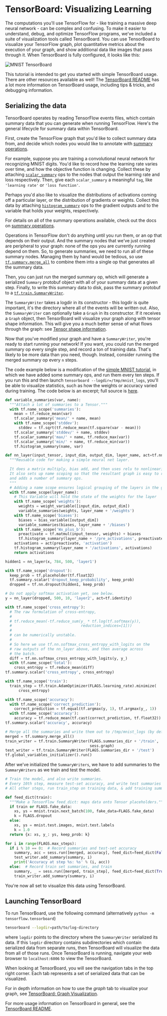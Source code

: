 # TensorBoard: Visualizing Learning

The computations you'll use TensorFlow for - like training a massive
deep neural network - can be complex and confusing. To make it easier to
understand, debug, and optimize TensorFlow programs, we've included a suite of
visualization tools called TensorBoard. You can use TensorBoard to visualize
your TensorFlow graph, plot quantitative metrics about the execution of your
graph, and show additional data like images that pass through it. When
TensorBoard is fully configured, it looks like this:

![MNIST TensorBoard](../../images/mnist_tensorboard.png "MNIST TensorBoard")


This tutorial is intended to get you started with simple TensorBoard usage.
There are other resources available as well! The [TensorBoard README](https://www.tensorflow.org/code/tensorflow/tensorboard/README.md)
has a lot more information on TensorBoard usage, including tips & tricks, and
debugging information.

## Serializing the data

TensorBoard operates by reading TensorFlow events files, which contain summary
data that you can generate when running TensorFlow. Here's the general
lifecycle for summary data within TensorBoard.

First, create the TensorFlow graph that you'd like to collect summary
data from, and decide which nodes you would like to annotate with
[summary operations](../../api_docs/python/summary.md).

For example, suppose you are training a convolutional neural network for
recognizing MNIST digits. You'd like to record how the learning rate
varies over time, and how the objective function is changing. Collect these by
attaching [`scalar_summary`](../../api_docs/python/summary.md#scalar) ops
to the nodes that output the learning rate and loss respectively. Then, give
each `scalar_summary` a meaningful `tag`, like `'learning rate'` or `'loss
function'`.

Perhaps you'd also like to visualize the distributions of activations coming
off a particular layer, or the distribution of gradients or weights. Collect
this data by attaching
[`histogram_summary`](../../api_docs/python/summary.md#histogram) ops to
the gradient outputs and to the variable that holds your weights, respectively.

For details on all of the summary operations available, check out the docs on
[summary operations](../../api_docs/python/summary.md).

Operations in TensorFlow don't do anything until you run them, or an op that
depends on their output. And the summary nodes that we've just created are
peripheral to your graph: none of the ops you are currently running depend on
them. So, to generate summaries, we need to run all of these summary nodes.
Managing them by hand would be tedious, so use
[`tf.summary.merge_all`](../../api_docs/python/summary.md#merge_all)
to combine them into a single op that generates all the summary data.

Then, you can just run the merged summary op, which will generate a serialized
`Summary` protobuf object with all of your summary data at a given step.
Finally, to write this summary data to disk, pass the summary protobuf to a
[`tf.train.SummaryWriter`](../../api_docs/python/train.md#SummaryWriter).

The `SummaryWriter` takes a logdir in its constructor - this logdir is quite
important, it's the directory where all of the events will be written out.
Also, the `SummaryWriter` can optionally take a `Graph` in its constructor.
If it receives a `Graph` object, then TensorBoard will visualize your graph
along with tensor shape information. This will give you a much better sense of
what flows through the graph: see
[Tensor shape information](../../how_tos/graph_viz/index.md#tensor-shape-information).

Now that you've modified your graph and have a `SummaryWriter`, you're ready to
start running your network! If you want, you could run the merged summary op
every single step, and record a ton of training data. That's likely to be more
data than you need, though. Instead, consider running the merged summary op
every `n` steps.

The code example below is a modification of the
[simple MNIST tutorial](http://tensorflow.org/tutorials/mnist/beginners/index.md),
in which we have added some summary ops, and run them every ten steps. If you
run this and then launch `tensorboard --logdir=/tmp/mnist_logs`, you'll be able
to visualize statistics, such as how the weights or accuracy varied during
training. The code below is an excerpt; full source is
[here](https://www.tensorflow.org/code/tensorflow/examples/tutorials/mnist/mnist_with_summaries.py).

```python
def variable_summaries(var, name):
  """Attach a lot of summaries to a Tensor."""
  with tf.name_scope('summaries'):
    mean = tf.reduce_mean(var)
    tf.scalar_summary('mean/' + name, mean)
    with tf.name_scope('stddev'):
      stddev = tf.sqrt(tf.reduce_mean(tf.square(var - mean)))
    tf.scalar_summary('stddev/' + name, stddev)
    tf.scalar_summary('max/' + name, tf.reduce_max(var))
    tf.scalar_summary('min/' + name, tf.reduce_min(var))
    tf.histogram_summary(name, var)

def nn_layer(input_tensor, input_dim, output_dim, layer_name, act=tf.nn.relu):
  """Reusable code for making a simple neural net layer.

  It does a matrix multiply, bias add, and then uses relu to nonlinearize.
  It also sets up name scoping so that the resultant graph is easy to read,
  and adds a number of summary ops.
  """
  # Adding a name scope ensures logical grouping of the layers in the graph.
  with tf.name_scope(layer_name):
    # This Variable will hold the state of the weights for the layer
    with tf.name_scope('weights'):
      weights = weight_variable([input_dim, output_dim])
      variable_summaries(weights, layer_name + '/weights')
    with tf.name_scope('biases'):
      biases = bias_variable([output_dim])
      variable_summaries(biases, layer_name + '/biases')
    with tf.name_scope('Wx_plus_b'):
      preactivate = tf.matmul(input_tensor, weights) + biases
      tf.histogram_summary(layer_name + '/pre_activations', preactivate)
    activations = act(preactivate, 'activation')
    tf.histogram_summary(layer_name + '/activations', activations)
    return activations

hidden1 = nn_layer(x, 784, 500, 'layer1')

with tf.name_scope('dropout'):
  keep_prob = tf.placeholder(tf.float32)
  tf.summary.scalar('dropout_keep_probability', keep_prob)
  dropped = tf.nn.dropout(hidden1, keep_prob)

# Do not apply softmax activation yet, see below.
y = nn_layer(dropped, 500, 10, 'layer2', act=tf.identity)

with tf.name_scope('cross_entropy'):
  # The raw formulation of cross-entropy,
  #
  # tf.reduce_mean(-tf.reduce_sum(y_ * tf.log(tf.softmax(y)),
  #                               reduction_indices=[1]))
  #
  # can be numerically unstable.
  #
  # So here we use tf.nn.softmax_cross_entropy_with_logits on the
  # raw outputs of the nn_layer above, and then average across
  # the batch.
  diff = tf.nn.softmax_cross_entropy_with_logits(y, y_)
  with tf.name_scope('total'):
    cross_entropy = tf.reduce_mean(diff)
tf.summary.scalar('cross_entropy', cross_entropy)

with tf.name_scope('train'):
  train_step = tf.train.AdamOptimizer(FLAGS.learning_rate).minimize(
      cross_entropy)

with tf.name_scope('accuracy'):
  with tf.name_scope('correct_prediction'):
    correct_prediction = tf.equal(tf.argmax(y, 1), tf.argmax(y_, 1))
  with tf.name_scope('accuracy'):
    accuracy = tf.reduce_mean(tf.cast(correct_prediction, tf.float32))
tf.summary.scalar('accuracy', accuracy)

# Merge all the summaries and write them out to /tmp/mnist_logs (by default)
merged = tf.summary.merge_all()
train_writer = tf.train.SummaryWriter(FLAGS.summaries_dir + '/train',
                                      sess.graph)
test_writer = tf.train.SummaryWriter(FLAGS.summaries_dir + '/test')
tf.global_variables_initializer().run()
```

After we've initialized the `SummaryWriters`, we have to add summaries to the
`SummaryWriters` as we train and test the model.

```python
# Train the model, and also write summaries.
# Every 10th step, measure test-set accuracy, and write test summaries
# All other steps, run train_step on training data, & add training summaries

def feed_dict(train):
  """Make a TensorFlow feed_dict: maps data onto Tensor placeholders."""
  if train or FLAGS.fake_data:
    xs, ys = mnist.train.next_batch(100, fake_data=FLAGS.fake_data)
    k = FLAGS.dropout
  else:
    xs, ys = mnist.test.images, mnist.test.labels
    k = 1.0
  return {x: xs, y_: ys, keep_prob: k}

for i in range(FLAGS.max_steps):
  if i % 10 == 0:  # Record summaries and test-set accuracy
    summary, acc = sess.run([merged, accuracy], feed_dict=feed_dict(False))
    test_writer.add_summary(summary, i)
    print('Accuracy at step %s: %s' % (i, acc))
  else:  # Record train set summaries, and train
    summary, _ = sess.run([merged, train_step], feed_dict=feed_dict(True))
    train_writer.add_summary(summary, i)
```

You're now all set to visualize this data using TensorBoard.


## Launching TensorBoard

To run TensorBoard, use the following command (alternatively `python -m
tensorflow.tensorboard`)

```bash
tensorboard --logdir=path/to/log-directory
```

where `logdir` points to the directory where the `SummaryWriter` serialized its
data.  If this `logdir` directory contains subdirectories which contain
serialized data from separate runs, then TensorBoard will visualize the data
from all of those runs. Once TensorBoard is running, navigate your web browser
to `localhost:6006` to view the TensorBoard.

When looking at TensorBoard, you will see the navigation tabs in the top right
corner. Each tab represents a set of serialized data that can be visualized.

For in depth information on how to use the *graph* tab to visualize your graph,
see [TensorBoard: Graph Visualization](../../how_tos/graph_viz/index.md).

For more usage information on TensorBoard in general, see the [TensorBoard
README](https://www.tensorflow.org/code/tensorflow/tensorboard/README.md).
